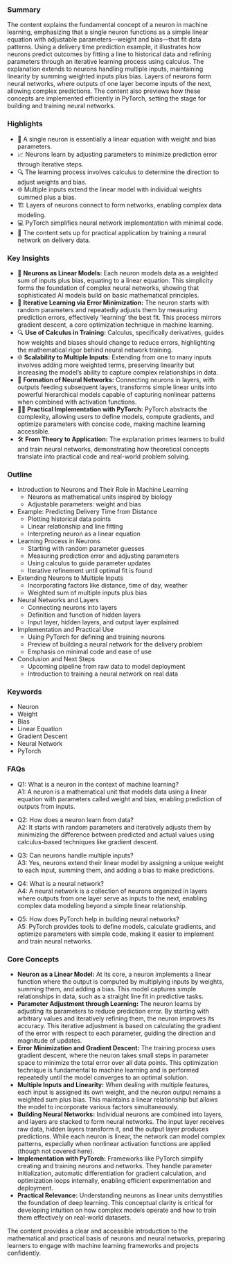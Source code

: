 
### Summary  
The content explains the fundamental concept of a neuron in machine learning, emphasizing that a single neuron functions as a simple linear equation with adjustable parameters—weight and bias—that fit data patterns. Using a delivery time prediction example, it illustrates how neurons predict outcomes by fitting a line to historical data and refining parameters through an iterative learning process using calculus. The explanation extends to neurons handling multiple inputs, maintaining linearity by summing weighted inputs plus bias. Layers of neurons form neural networks, where outputs of one layer become inputs of the next, allowing complex predictions. The content also previews how these concepts are implemented efficiently in PyTorch, setting the stage for building and training neural networks.

### Highlights  
- 🧠 A single neuron is essentially a linear equation with weight and bias parameters.  
- 📈 Neurons learn by adjusting parameters to minimize prediction error through iterative steps.  
- 🔍 The learning process involves calculus to determine the direction to adjust weights and bias.  
- 🌐 Multiple inputs extend the linear model with individual weights summed plus a bias.  
- 🏗️ Layers of neurons connect to form networks, enabling complex data modeling.  
- 💻 PyTorch simplifies neural network implementation with minimal code.  
- 🚀 The content sets up for practical application by training a neural network on delivery data.

### Key Insights  
- 🧮 **Neurons as Linear Models:** Each neuron models data as a weighted sum of inputs plus bias, equating to a linear equation. This simplicity forms the foundation of complex neural networks, showing that sophisticated AI models build on basic mathematical principles.  
- 🔄 **Iterative Learning via Error Minimization:** The neuron starts with random parameters and repeatedly adjusts them by measuring prediction errors, effectively ‘learning’ the best fit. This process mirrors gradient descent, a core optimization technique in machine learning.  
- 🔍 **Use of Calculus in Training:** Calculus, specifically derivatives, guides how weights and biases should change to reduce errors, highlighting the mathematical rigor behind neural network training.  
- 🌐 **Scalability to Multiple Inputs:** Extending from one to many inputs involves adding more weighted terms, preserving linearity but increasing the model’s ability to capture complex relationships in data.  
- 🔗 **Formation of Neural Networks:** Connecting neurons in layers, with outputs feeding subsequent layers, transforms simple linear units into powerful hierarchical models capable of capturing nonlinear patterns when combined with activation functions.  
- 🧑‍💻 **Practical Implementation with PyTorch:** PyTorch abstracts the complexity, allowing users to define models, compute gradients, and optimize parameters with concise code, making machine learning accessible.  
- 🛠️ **From Theory to Application:** The explanation primes learners to build and train neural networks, demonstrating how theoretical concepts translate into practical code and real-world problem solving.

### Outline  
- Introduction to Neurons and Their Role in Machine Learning  
  - Neurons as mathematical units inspired by biology  
  - Adjustable parameters: weight and bias  
- Example: Predicting Delivery Time from Distance  
  - Plotting historical data points  
  - Linear relationship and line fitting  
  - Interpreting neuron as a linear equation  
- Learning Process in Neurons  
  - Starting with random parameter guesses  
  - Measuring prediction error and adjusting parameters  
  - Using calculus to guide parameter updates  
  - Iterative refinement until optimal fit is found  
- Extending Neurons to Multiple Inputs  
  - Incorporating factors like distance, time of day, weather  
  - Weighted sum of multiple inputs plus bias  
- Neural Networks and Layers  
  - Connecting neurons into layers  
  - Definition and function of hidden layers  
  - Input layer, hidden layers, and output layer explained  
- Implementation and Practical Use  
  - Using PyTorch for defining and training neurons  
  - Preview of building a neural network for the delivery problem  
  - Emphasis on minimal code and ease of use  
- Conclusion and Next Steps  
  - Upcoming pipeline from raw data to model deployment  
  - Introduction to training a neural network on real data  

### Keywords  
- Neuron  
- Weight  
- Bias  
- Linear Equation  
- Gradient Descent  
- Neural Network  
- PyTorch  

### FAQs  
- Q1: What is a neuron in the context of machine learning?  
  A1: A neuron is a mathematical unit that models data using a linear equation with parameters called weight and bias, enabling prediction of outputs from inputs.  

- Q2: How does a neuron learn from data?  
  A2: It starts with random parameters and iteratively adjusts them by minimizing the difference between predicted and actual values using calculus-based techniques like gradient descent.  

- Q3: Can neurons handle multiple inputs?  
  A3: Yes, neurons extend their linear model by assigning a unique weight to each input, summing them, and adding a bias to make predictions.  

- Q4: What is a neural network?  
  A4: A neural network is a collection of neurons organized in layers where outputs from one layer serve as inputs to the next, enabling complex data modeling beyond a simple linear relationship.  

- Q5: How does PyTorch help in building neural networks?  
  A5: PyTorch provides tools to define models, calculate gradients, and optimize parameters with simple code, making it easier to implement and train neural networks.  

### Core Concepts  
- **Neuron as a Linear Model:** At its core, a neuron implements a linear function where the output is computed by multiplying inputs by weights, summing them, and adding a bias. This model captures simple relationships in data, such as a straight line fit in predictive tasks.  
- **Parameter Adjustment through Learning:** The neuron learns by adjusting its parameters to reduce prediction error. By starting with arbitrary values and iteratively refining them, the neuron improves its accuracy. This iterative adjustment is based on calculating the gradient of the error with respect to each parameter, guiding the direction and magnitude of updates.  
- **Error Minimization and Gradient Descent:** The training process uses gradient descent, where the neuron takes small steps in parameter space to minimize the total error over all data points. This optimization technique is fundamental to machine learning and is performed repeatedly until the model converges to an optimal solution.  
- **Multiple Inputs and Linearity:** When dealing with multiple features, each input is assigned its own weight, and the neuron output remains a weighted sum plus bias. This maintains a linear relationship but allows the model to incorporate various factors simultaneously.  
- **Building Neural Networks:** Individual neurons are combined into layers, and layers are stacked to form neural networks. The input layer receives raw data, hidden layers transform it, and the output layer produces predictions. While each neuron is linear, the network can model complex patterns, especially when nonlinear activation functions are applied (though not covered here).  
- **Implementation with PyTorch:** Frameworks like PyTorch simplify creating and training neurons and networks. They handle parameter initialization, automatic differentiation for gradient calculation, and optimization loops internally, enabling efficient experimentation and deployment.  
- **Practical Relevance:** Understanding neurons as linear units demystifies the foundation of deep learning. This conceptual clarity is critical for developing intuition on how complex models operate and how to train them effectively on real-world datasets.  

The content provides a clear and accessible introduction to the mathematical and practical basis of neurons and neural networks, preparing learners to engage with machine learning frameworks and projects confidently.
